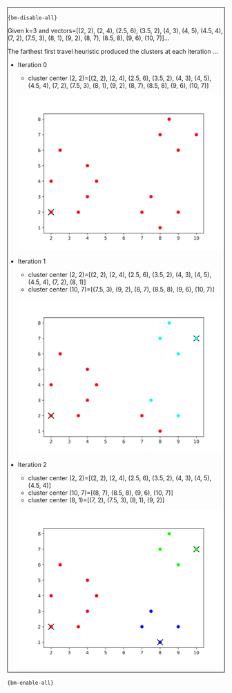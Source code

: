 <div style="border:1px solid black;">

`{bm-disable-all}`

Given k=3 and vectors=[(2, 2), (2, 4), (2.5, 6), (3.5, 2), (4, 3), (4, 5), (4.5, 4), (7, 2), (7.5, 3), (8, 1), (9, 2), (8, 7), (8.5, 8), (9, 6), (10, 7)]...

The farthest first travel heuristic produced the clusters at each iteration ...

 * Iteration 0

    * cluster center (2, 2)=[(2, 2), (2, 4), (2.5, 6), (3.5, 2), (4, 3), (4, 5), (4.5, 4), (7, 2), (7.5, 3), (8, 1), (9, 2), (8, 7), (8.5, 8), (9, 6), (10, 7)]

   ![k-centers 2D plot](ch8_63bcbacbddb72e440752648fc843d058_plot0.svg)

 * Iteration 1

    * cluster center (2, 2)=[(2, 2), (2, 4), (2.5, 6), (3.5, 2), (4, 3), (4, 5), (4.5, 4), (7, 2), (8, 1)]
    * cluster center (10, 7)=[(7.5, 3), (9, 2), (8, 7), (8.5, 8), (9, 6), (10, 7)]

   ![k-centers 2D plot](ch8_63bcbacbddb72e440752648fc843d058_plot1.svg)

 * Iteration 2

    * cluster center (2, 2)=[(2, 2), (2, 4), (2.5, 6), (3.5, 2), (4, 3), (4, 5), (4.5, 4)]
    * cluster center (10, 7)=[(8, 7), (8.5, 8), (9, 6), (10, 7)]
    * cluster center (8, 1)=[(7, 2), (7.5, 3), (8, 1), (9, 2)]

   ![k-centers 2D plot](ch8_63bcbacbddb72e440752648fc843d058_plot2.svg)

</div>

`{bm-enable-all}`

